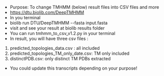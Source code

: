 * Purpose: To change TMHMM (below) result files into CSV files and more 
* https://dtu.biolib.com/DeepTMHMM
* In you terminal
* biolib run DTU/DeepTMHMM --fasta input.fasta
* visit and see your result at biolib results folder
* You can run tmhmm_to_csv_v1.2.py in your terminal
* In result, you will have three csv files :
1) predicted_topologies_data.csv : all included
2) predicted_topologies_TM_only_date.csv: TM only included
3) distinctPDB.csv: only distinct TM PDBs extracted

 *  You could update this transcripts depending on your purpose!
